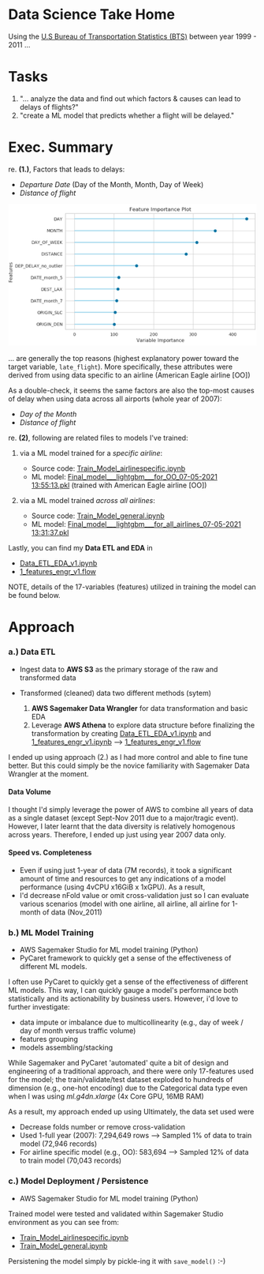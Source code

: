 # Data Science Take Home

Using the [U.S Bureau of Transportation Statistics (BTS)](https://www.transtats.bts.gov/Fields.asp?gnoyr_VQ=FGJ)  between year 1999 - 2011 ...

# Tasks

1.  "... analyze the data and find out which factors & causes can lead to delays of flights?"
2.  "create a ML model that predicts whether a flight will be delayed."


# Exec. Summary

re.  **(1.)**, Factors that leads to delays:
-  _Departure Date_ (Day of the Month, Month, Day of Week)  
-  _Distance of flight_  

![features importance](https://github.com/rtheman/sages/blob/main/Flights_Delay_classification/features_importance_001.png?raw=true)

... are generally the top reasons (highest explanatory power toward the target variable, `late_flight`). More specifically, these attributes were derived from using data specific to an airline (American Eagle airline [OO])

As a double-check, it seems the same factors are also the top-most causes of delay when using data across all airports (whole year of 2007):
-  _Day of the Month_
-  _Distance of flight_



re. **(2)**, following are related files to models I've trained:

1. via a ML model trained for a _specific airline_:
	-   Source code: [Train_Model_airlinespecific.ipynb](https://github.com/rtheman/sages/blob/main/Flights_Delay_classification/Train_Model_airlinespecific.ipynb)
	-   ML model: [Final_model___lightgbm___for_OO_07-05-2021 13:55:13.pkl](https://github.com/rtheman/sages/blob/main/Flights_Delay_classification/Final_model___lightgbm___for_OO_07-05-2021%2013:55:13.pkl) (trained with American Eagle airline [OO])

1. via a ML model trained _across all airlines_:
	-   Source code: [Train_Model_general.ipynb](https://github.com/rtheman/sages/blob/main/Flights_Delay_classification/Train_Model_general.ipynb)
	-   ML model: [Final_model___lightgbm___for_all_airlines_07-05-2021 13:31:37.pkl](https://github.com/rtheman/sages/blob/main/Flights_Delay_classification/Final_model___lightgbm___for_all_airlines_07-05-2021%2013:31:37.pkl)



Lastly, you can find my **Data ETL and EDA** in
-   [Data_ETL_EDA_v1.ipynb](https://github.com/rtheman/sages/blob/main/Flights_Delay_classification/Data_ETL_EDA_v1.ipynb)
-   [1_features_engr_v1.flow](https://github.com/rtheman/sages/blob/main/Flights_Delay_classification/1_features_engr_v1.flow)

NOTE, details of the 17-variables (features) utilized in training the model can be found below.


# Approach

### a.) Data ETL
- Ingest data to **AWS S3** as the primary storage of the raw and transformed data

- Transformed (cleaned) data two different methods (sytem)
  1. **AWS Sagemaker Data Wrangler** for data transformation and basic EDA
  2. Leverage **AWS Athena** to explore data structure before finalizing the transformation by creating [Data_ETL_EDA_v1.ipynb](https://github.com/rtheman/sages/blob/main/Flights_Delay_classification/Data_ETL_EDA_v1.ipynb) and [1_features_engr_v1.ipynb](https://github.com/rtheman/sages/blob/main/Flights_Delay_classification/1_features_engr_v1.ipynb) --> [1_features_engr_v1.flow](https://github.com/rtheman/sages/blob/main/Flights_Delay_classification/1_features_engr_v1.flow)

I ended up using approach (2.) as I had more control and able to fine tune better.  But this could simply be the novice familiarity with Sagemaker Data Wrangler at the moment.

#### Data Volume
I thought I'd simply leverage the power of AWS to combine all years of data as a single dataset (except Sept-Nov 2011 due to a major/tragic event).  However, I later learnt that the data diversity is relatively homogenous across years.  Therefore, I ended up just using year 2007 data only.

#### Speed vs. Completeness
-   Even if using just 1-year of data (7M records), it took a significant amount of time and resources to get any indications of a model performance (using 4vCPU x16GiB x 1xGPU). As a result,
-   I'd decrease nFold value or omit cross-validation just so I can evaluate various scenarios (model with one airline, all airline, all airline for 1-month of data (Nov_2011)

### b.) ML Model Training
- AWS Sagemaker Studio for ML model training (Python)
- PyCaret framework to quickly get a sense of the effectiveness of different ML models.

I often use PyCaret to quickly get a sense of the effectiveness of different ML models. This way, I can quickly gauge a model's performance both statistically and its actionability by business users. However, i'd love to further investigate:
- data impute or imbalance due to multicollinearity (e.g., day of week / day of month versus traffic volume)
- features grouping
- models assembling/stacking

While Sagemaker and PyCaret 'automated' quite a bit of design and engineering of a traditional approach, and there were only 17-features used for the model; the train/validate/test dataset exploded to hundreds of dimension (e.g., one-hot encoding) due to the Categorical data type even when I was using _ml.g4dn.xlarge_ (4x Core GPU, 16MB RAM)

As a result, my approach ended up using Ultimately, the data set used were
- Decrease folds number or remove cross-validation
- Used 1-full year (2007): 7,294,649 rows --> Sampled 1% of data to train model (72,946 records)  
- For airline specific model (e.g., OO): 583,694 --> Sampled 12% of data to train model (70,043 records)

### c.) Model Deployment / Persistence
- AWS Sagemaker Studio for ML model training (Python)

Trained model were tested and validated within Sagemaker Studio environment as you can see from:
  - [Train_Model_airlinespecific.ipynb](https://github.com/rtheman/sages/blob/main/Flights_Delay_classification/Train_Model_airlinespecific.ipynb)
  - [Train_Model_general.ipynb](https://github.com/rtheman/sages/blob/main/Flights_Delay_classification/Train_Model_general.ipynb)

Persistening the model simply by pickle-ing it with `save_model()` :-)
